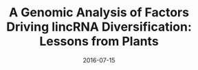 ---
title: "A Genomic Analysis of Factors Driving lincRNA Diversification: Lessons from Plants"
collection: publications
venue: "G3"
date: 2016-07-15
paperurl: http://upendrak.github.io/files/paper9.pdf
citation: 'Andrew D. L. Nelson, Evan S. Forsythe, Upendra K. Devisetty, David S. Clausen, Asher K. Haug-Batzell, Ari M. R. Meldrum,* Michael R. Frank, Eric Lyons, and Mark A. Beilstein (2016). "A Genomic Analysis of Factors Driving lincRNA Diversification: Lessons from Plants" <i>G3</i>. 1(9).'
---